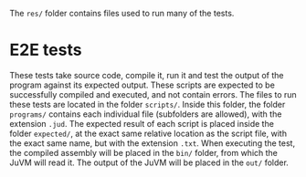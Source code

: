 The `res/` folder contains files used to run many of the tests.

# E2E tests
These tests take source code, compile it, run it and test the output of the program against its expected output. These scripts are expected to be successfully compiled and executed, and not contain errors. The files to run these tests are located in the folder `scripts/`. Inside this folder, the folder `programs/` contains each individual file (subfolders are allowed), with the extension `.jud`. The expected result of each script is placed inside the folder `expected/`, at the exact same relative location as the script file, with the exact same name, but with the extension `.txt`. When executing the test, the compiled assembly will be placed in the `bin/` folder, from which the JuVM will read it. The output of the JuVM will be placed in the `out/` folder.
